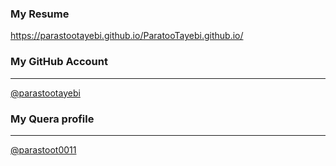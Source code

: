 ### My Resume
https://parastootayebi.github.io/ParatooTayebi.github.io/
### My GitHub Account
---
[@parastootayebi](https://github.com/parastootayebi)

### My Quera profile
---
[@parastoot0011](https://quera.ir/profile/parastoot0011)
